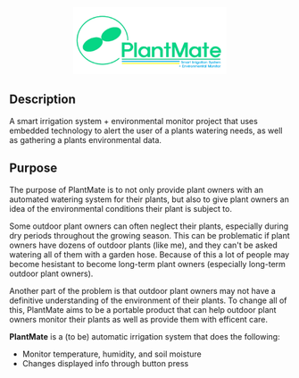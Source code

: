 <div align="center">
    <img src="./logonew.png" height=120>
</div>

## Description
A smart irrigation system + environmental monitor project that uses embedded technology to alert the user of a plants watering needs, as well as gathering a plants environmental data. 

## Purpose
The purpose of PlantMate is to not only provide plant owners with an automated watering system for their plants, but also to give plant owners an idea of the environmental conditions their plant is subject to. 

Some outdoor plant owners can often neglect their plants, especially during dry periods throughout the growing season. This can be problematic if plant owners have dozens of outdoor plants (like me), and they can't be asked watering all of them with a garden hose. Because of this a lot of people may become hesistant to become long-term plant owners (especially long-term outdoor plant owners). 

Another part of the problem is that outdoor plant owners may not have a definitive understanding of the environment of their plants. To change all of this, PlantMate aims to be a portable product that can help outdoor plant owners monitor their plants as well as provide them with efficent care. 

**PlantMate** is a (to be) automatic irrigation system that does the following:

- Monitor temperature, humidity, and soil moisture
- Changes displayed info through button press
